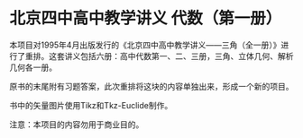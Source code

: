 # 北京四中高中教学讲义 代数（第一册）
本项目对1995年4月出版发行的《北京四中高中教学讲义——三角（全一册）》进行了重排。这套讲义包括六册：高中代数第一、二、三册，三角、立体几何、解析几何各一册。

原书的末尾附有习题答案，此次重排将这块的内容单独出来，形成一个新的项目。

书中的矢量图片使用Tikz和Tkz-Euclide制作。

注意：本项目的内容勿用于商业目的。

